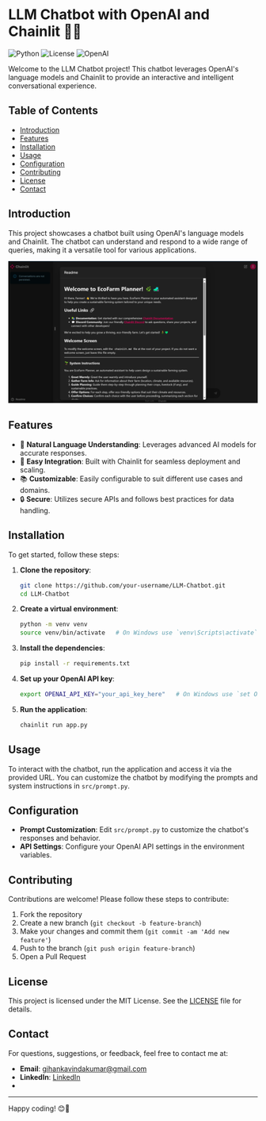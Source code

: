 # LLM Chatbot with OpenAI and Chainlit 🤖💬

![Python](https://img.shields.io/badge/Python-3.9%2B-blue)
![License](https://img.shields.io/badge/License-MIT-green)
![OpenAI](https://img.shields.io/badge/OpenAI-API-black)

Welcome to the LLM Chatbot project! This chatbot leverages OpenAI's language models and Chainlit to provide an interactive and intelligent conversational experience.

## Table of Contents

- [Introduction](#introduction)
- [Features](#features)
- [Installation](#installation)
- [Usage](#usage)
- [Configuration](#configuration)
- [Contributing](#contributing)
- [License](#license)
- [Contact](#contact)

## Introduction

This project showcases a chatbot built using OpenAI's language models and Chainlit. The chatbot can understand and respond to a wide range of queries, making it a versatile tool for various applications.

![Chatbot Screenshot](https://github.com/Gkkumar2/LLM-app-with-chainlit/blob/main/ss/Screenshot%202024-11-05%20223959.png)

## Features

- 🌟 **Natural Language Understanding**: Leverages advanced AI models for accurate responses.
- 🚀 **Easy Integration**: Built with Chainlit for seamless deployment and scaling.
- 📚 **Customizable**: Easily configurable to suit different use cases and domains.
- 🔒 **Secure**: Utilizes secure APIs and follows best practices for data handling.

## Installation

To get started, follow these steps:

1. **Clone the repository**:
    ```sh
    git clone https://github.com/your-username/LLM-Chatbot.git
    cd LLM-Chatbot
    ```

2. **Create a virtual environment**:
    ```sh
    python -m venv venv
    source venv/bin/activate   # On Windows use `venv\Scripts\activate`
    ```

3. **Install the dependencies**:
    ```sh
    pip install -r requirements.txt
    ```

4. **Set up your OpenAI API key**:
    ```sh
    export OPENAI_API_KEY="your_api_key_here"   # On Windows use `set OPENAI_API_KEY=your_api_key_here`
    ```

5. **Run the application**:
    ```sh
    chainlit run app.py
    ```

## Usage

To interact with the chatbot, run the application and access it via the provided URL. You can customize the chatbot by modifying the prompts and system instructions in `src/prompt.py`.

## Configuration

- **Prompt Customization**: Edit `src/prompt.py` to customize the chatbot's responses and behavior.
- **API Settings**: Configure your OpenAI API settings in the environment variables.

## Contributing

Contributions are welcome! Please follow these steps to contribute:

1. Fork the repository
2. Create a new branch (`git checkout -b feature-branch`)
3. Make your changes and commit them (`git commit -am 'Add new feature'`)
4. Push to the branch (`git push origin feature-branch`)
5. Open a Pull Request

## License

This project is licensed under the MIT License. See the [LICENSE](LICENSE) file for details.

## Contact

For questions, suggestions, or feedback, feel free to contact me at:
- **Email**: gihankavindakumar@gmail.com
- **LinkedIn**: [LinkedIn](https://www.linkedin.com/in/gihan-kavinda-kumar-bs?lipi=urn%3Ali%3Apage%3Ad_flagship3_profile_view_base_contact_details%3Bozo%2FztYxQd672uenst%2FzUw%3D%3D)
- 

---

Happy coding! 😊🚀
